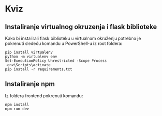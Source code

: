 ﻿# Kviz
 
## Instaliranje virtualnog okruzenja i flask biblioteke
Kako bi instalirali flask biblioteku u virtualnom okruženju potrebno je pokrenuti sledeću komandu u PowerShell-u iz root foldera:<br>
```
pip install virtualenv
python -m virtualenv env
Set-ExecutionPolicy Unrestricted -Scope Process
.env\Scripts\activate
pip install -r requirements.txt
```

## Instaliranje npm
Iz foldera frontend pokrenuti komandu:

```
npm install
npm run dev
```